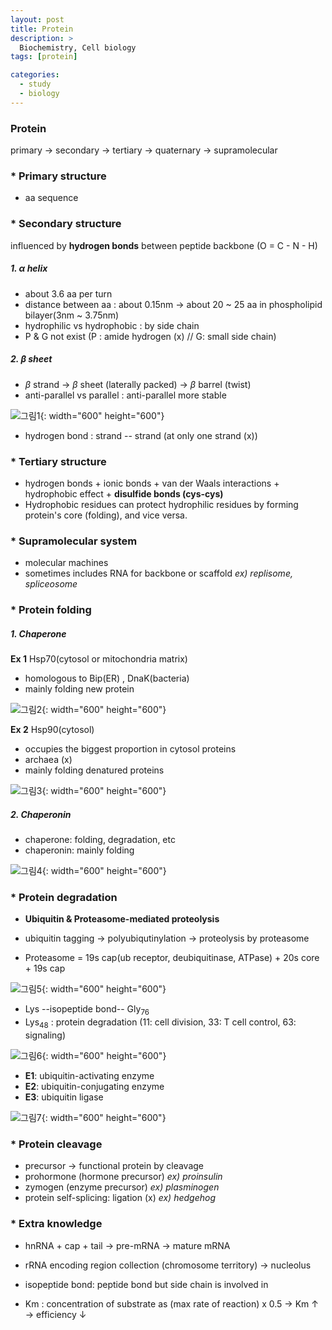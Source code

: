 ```yaml
---
layout: post
title: Protein
description: >
  Biochemistry, Cell biology
tags: [protein]

categories:
  - study
  - biology
---
```

### Protein
primary -> secondary -> tertiary -> quaternary -> supramolecular

### * Primary structure
* aa sequence

### * Secondary structure
influenced by **hydrogen bonds** between peptide backbone (O = C - N - H)

##### 1. $\alpha$ helix
* about 3.6 aa per turn
* distance between aa : about 0.15nm
-> about 20 ~ 25 aa in phospholipid bilayer(3nm ~ 3.75nm)
* hydrophilic vs hydrophobic : by side chain
* P & G not exist (P : amide hydrogen (x) // G: small side chain)

##### 2. $\beta$ sheet
* $\beta$ strand -> $\beta$ sheet (laterally packed) -> $\beta$ barrel (twist)
* anti-parallel vs parallel : anti-parallel more stable

![그림1](https://github.com/hyun-jin891/hyun-jin891.github.io/blob/master/assets/img/7.PNG?raw=true){: width="600" height="600"}

* hydrogen bond : strand -- strand (at only one strand (x))

### * Tertiary structure
* hydrogen bonds + ionic bonds + van der Waals interactions + hydrophobic effect + **disulfide bonds (cys-cys)**
* Hydrophobic residues can protect hydrophilic residues by forming protein's core (folding), and vice versa.

### * Supramolecular system
* molecular machines
* sometimes includes RNA for backbone or scaffold
*ex) replisome, spliceosome*

### * Protein folding
##### 1. Chaperone
**Ex 1** Hsp70(cytosol or mitochondria matrix)
* homologous to Bip(ER) , DnaK(bacteria)
* mainly folding new protein

![그림2](https://github.com/hyun-jin891/hyun-jin891.github.io/blob/master/assets/img/8.PNG?raw=true){: width="600" height="600"}

**Ex 2** Hsp90(cytosol)
* occupies the biggest proportion in cytosol proteins
* archaea (x)
* mainly folding denatured proteins

![그림3](https://github.com/hyun-jin891/hyun-jin891.github.io/blob/master/assets/img/9.PNG?raw=true){: width="600" height="600"}

##### 2. Chaperonin
* chaperone: folding, degradation, etc
* chaperonin: mainly folding

![그림4](https://github.com/hyun-jin891/hyun-jin891.github.io/blob/master/assets/img/10.PNG?raw=true){: width="600" height="600"}

### * Protein degradation
* **Ubiquitin & Proteasome-mediated proteolysis**
* ubiquitin tagging -> polyubiqutinylation -> proteolysis by proteasome

* Proteasome = 19s cap(ub receptor, deubiquitinase, ATPase) + 20s core + 19s cap

![그림5](https://github.com/hyun-jin891/hyun-jin891.github.io/blob/master/assets/img/11.PNG?raw=true){: width="600" height="600"}

* Lys --isopeptide bond-- Gly$_{76}$
* Lys$_{48}$ : protein degradation (11: cell division, 33: T cell control, 63: signaling)

![그림6](https://github.com/hyun-jin891/hyun-jin891.github.io/blob/master/assets/img/12.PNG?raw=true){: width="600" height="600"}

* **E1**: ubiquitin-activating enzyme
* **E2**: ubiquitin-conjugating enzyme
* **E3**: ubiquitin ligase

![그림7](https://github.com/hyun-jin891/hyun-jin891.github.io/blob/master/assets/img/13.PNG?raw=true){: width="600" height="600"}

### * Protein cleavage
* precursor -> functional protein by cleavage
* prohormone (hormone precursor) *ex) proinsulin*
* zymogen (enzyme precursor) *ex) plasminogen*
* protein self-splicing: ligation (x)
*ex) hedgehog*


### * Extra knowledge
* hnRNA + cap + tail -> pre-mRNA -> mature mRNA
* rRNA encoding region collection (chromosome territory)
-> nucleolus

* isopeptide bond: peptide bond but side chain is involved in

* Km : concentration of substrate as (max rate of reaction) x 0.5
-> Km $\uparrow$ $\rightarrow$ efficiency $\downarrow$
